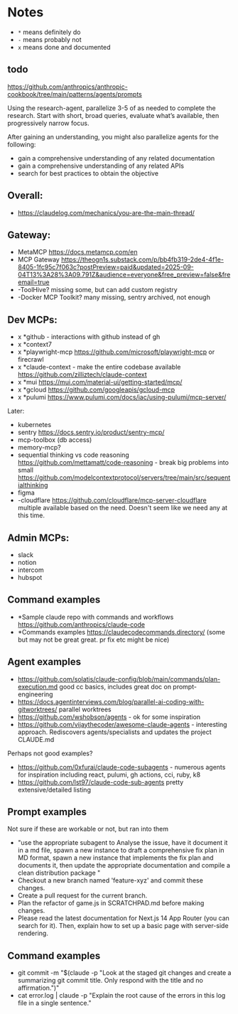 # Notes

- `*` means definitely do
- `-` means probably not
- `x` means done and documented

## todo

https://github.com/anthropics/anthropic-cookbook/tree/main/patterns/agents/prompts

Using the research-agent, parallelize 3-5 of as needed to complete the research. Start with short, broad queries, evaluate what’s available, then progressively narrow focus.

After gaining an understanding, you might also parallelize agents for the following:

- gain a comprehensive understanding of any related documentation
- gain a comprehensive understanding of any related APIs
- search for best practices to obtain the objective

## Overall:

- https://claudelog.com/mechanics/you-are-the-main-thread/

## Gateway:

- MetaMCP https://docs.metamcp.com/en
- MCP Gateway https://theogn1s.substack.com/p/bb4fb319-2de4-4f1e-8405-1fc95c7f063c?postPreview=paid&updated=2025-09-04T13%3A28%3A09.791Z&audience=everyone&free_preview=false&freemail=true
- -ToolHive? missing some, but can add custom registry
- -Docker MCP Toolkit? many missing, sentry archived, not enough

## Dev MCPs:

- x \*github - interactions with github instead of gh
- x \*context7
- x \*playwright-mcp https://github.com/microsoft/playwright-mcp or firecrawl
- x \*claude-context - make the entire codebase available https://github.com/zilliztech/claude-context
- x \*mui https://mui.com/material-ui/getting-started/mcp/
- x \*gcloud https://github.com/googleapis/gcloud-mcp
- x \*pulumi https://www.pulumi.com/docs/iac/using-pulumi/mcp-server/

Later:

- kubernetes
- sentry https://docs.sentry.io/product/sentry-mcp/
- mcp-toolbox (db access)
- memory-mcp?
- sequential thinking vs code reasoning https://github.com/mettamatt/code-reasoning - break big problems into small https://github.com/modelcontextprotocol/servers/tree/main/src/sequentialthinking
- figma
- -cloudflare https://github.com/cloudflare/mcp-server-cloudflare multiple available based on the need. Doesn't seem like we need any at this time.

## Admin MCPs:

- slack
- notion
- intercom
- hubspot

## Command examples

- \*Sample claude repo with commands and workflows https://github.com/anthropics/claude-code
- \*Commands examples https://claudecodecommands.directory/ (some but may not be great great. pr fix etc might be nice)

## Agent examples

- https://github.com/solatis/claude-config/blob/main/commands/plan-execution.md good cc basics, includes great doc on prompt-engineering
- https://docs.agentinterviews.com/blog/parallel-ai-coding-with-gitworktrees/ parallel worktrees
- https://github.com/wshobson/agents - ok for some inspiration
- https://github.com/vijaythecoder/awesome-claude-agents - interesting approach. Rediscovers agents/specialists and updates the project CLAUDE.md

Perhaps not good examples?

- https://github.com/0xfurai/claude-code-subagents - numerous agents for inspiration including react, pulumi, gh actions, cci, ruby, k8
- https://github.com/lst97/claude-code-sub-agents pretty extensive/detailed listing

## Prompt examples

Not sure if these are workable or not, but ran into them

- "use the appropriate subagent to Analyse the issue, have it document it in a md file, spawn a new instance to draft a comprehensive fix plan in MD format, spawn a new instance that implements the fix plan and documents it, then update the appropriate documentation and compile a clean distribution package "
- Checkout a new branch named 'feature-xyz' and commit these changes.
- Create a pull request for the current branch.
- Plan the refactor of game.js in SCRATCHPAD.md before making changes.
- Please read the latest documentation for Next.js 14 App Router (you can search for it). Then, explain how to set up a basic page with server-side rendering.

## Command examples

- git commit -m "$(claude -p "Look at the staged git changes and create a summarizing git commit title. Only respond with the title and no affirmation.")"
- cat error.log | claude -p "Explain the root cause of the errors in this log file in a single sentence."
